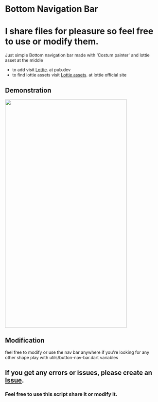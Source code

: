 # Bottom Navigation Bar
# I share files for pleasure so feel free to use or modify them.

Just simple Bottom navigation bar made with 'Costum painter'
and lottie asset at the middle
- to add visit [Lottie](https://pub.dev/packages/lottie). at pub.dev
- to find lottie assets visit [Lottie assets](https://lottiefiles.com/). at lottie official site
## Demonstration

<img src="https://github.com/zharrane/Bottom-Nav-Bar/blob/master/demo/demo.gif" width="400" height="750"/>

## Modification

feel free to modify or use the nav bar anywhere
if you're looking for any other shape play with utils/button-nav-bar.dart variables

## If you get any errors or issues, please create an [Issue](https://github.com/zharrane/Bottom-Nav-Bar/issues/new).
### Feel free to use this script share it or modify it.
